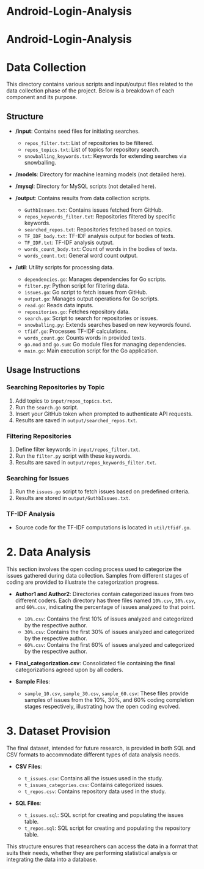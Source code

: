# Android-Login-Analysis
# Android-Login-Analysis

# Data Collection

This directory contains various scripts and input/output files related to the data collection phase of the project. Below is a breakdown of each component and its purpose.

## Structure

- **/input**: Contains seed files for initiating searches.
  - `repos_filter.txt`: List of repositories to be filtered.
  - `repos_topics.txt`: List of topics for repository search.
  - `snowballing_keywords.txt`: Keywords for extending searches via snowballing.

- **/models**: Directory for machine learning models (not detailed here).

- **/mysql**: Directory for MySQL scripts (not detailed here).

- **/output**: Contains results from data collection scripts.
  - `GuthbIssues.txt`: Contains issues fetched from GitHub.
  - `repos_keywords_filter.txt`: Repositories filtered by specific keywords.
  - `searched_repos.txt`: Repositories fetched based on topics.
  - `TF_IDF_body.txt`: TF-IDF analysis output for bodies of texts.
  - `TF_IDF.txt`: TF-IDF analysis output.
  - `words_count_body.txt`: Count of words in the bodies of texts.
  - `words_count.txt`: General word count output.

- **/util**: Utility scripts for processing data.
  - `dependencies.go`: Manages dependencies for Go scripts.
  - `filter.py`: Python script for filtering data.
  - `issues.go`: Go script to fetch issues from GitHub.
  - `output.go`: Manages output operations for Go scripts.
  - `read.go`: Reads data inputs.
  - `repositories.go`: Fetches repository data.
  - `search.go`: Script to search for repositories or issues.
  - `snowballing.py`: Extends searches based on new keywords found.
  - `tfidf.go`: Processes TF-IDF calculations.
  - `words_count.go`: Counts words in provided texts.
  - `go.mod` and `go.sum`: Go module files for managing dependencies.
  - `main.go`: Main execution script for the Go application.

## Usage Instructions

### Searching Repositories by Topic

1. Add topics to `input/repos_topics.txt`.
2. Run the `search.go` script.
3. Insert your GitHub token when prompted to authenticate API requests.
4. Results are saved in `output/searched_repos.txt`.

### Filtering Repositories

1. Define filter keywords in `input/repos_filter.txt`.
2. Run the `filter.py` script with these keywords.
3. Results are saved in `output/repos_keywords_filter.txt`.

### Searching for Issues

1. Run the `issues.go` script to fetch issues based on predefined criteria.
2. Results are stored in `output/GuthbIssues.txt`.

### TF-IDF Analysis

- Source code for the TF-IDF computations is located in `util/tfidf.go`.


# 2. Data Analysis

This section involves the open coding process used to categorize the issues gathered during data collection. Samples from different stages of coding are provided to illustrate the categorization progress.

- **Author1 and Author2**: Directories contain categorized issues from two different coders. Each directory has three files named `10%.csv`, `30%.csv`, and `60%.csv`, indicating the percentage of issues analyzed to that point.
  - `10%.csv`: Contains the first 10% of issues analyzed and categorized by the respective author.
  - `30%.csv`: Contains the first 30% of issues analyzed and categorized by the respective author.
  - `60%.csv`: Contains the first 60% of issues analyzed and categorized by the respective author.

- **Final_categorization.csv**: Consolidated file containing the final categorizations agreed upon by all coders.

- **Sample Files**:
  - `sample_10.csv`, `sample_30.csv`, `sample_60.csv`: These files provide samples of issues from the 10%, 30%, and 60% coding completion stages respectively, illustrating how the open coding evolved.

# 3. Dataset Provision

The final dataset, intended for future research, is provided in both SQL and CSV formats to accommodate different types of data analysis needs.

- **CSV Files**:
  - `t_issues.csv`: Contains all the issues used in the study.
  - `t_issues_categories.csv`: Contains categorized issues.
  - `t_repos.csv`: Contains repository data used in the study.

- **SQL Files**:
  - `t_issues.sql`: SQL script for creating and populating the issues table.
  - `t_repos.sql`: SQL script for creating and populating the repository table.

This structure ensures that researchers can access the data in a format that suits their needs, whether they are performing statistical analysis or integrating the data into a database.

